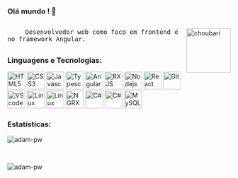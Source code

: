 ### Olá mundo ! 👋

##

<img alt="choubari" align="right" src="https://i.stack.imgur.com/bnB2I.png?s=192&g=1" width="100">
<samp><p align=”justify” style="text-indent:40px;"> Desenvolvedor web como foco em frontend e no framework Angular.</p></samp>

##

### **Linguagens e Tecnologias:**

<p float="left">
<img alt="HTML5" src="https://devstickers.com/assets/img/pro/iqm9.png" width="40">
<img alt="CSS3" src="https://devstickers.com/assets/img/pro/8pnd.png" width="40">
<img alt="Javascript" src="https://cdn-icons-png.flaticon.com/512/5968/5968292.png" width="40">
<img alt="Typescript" src="https://cdn-icons-png.flaticon.com/512/5968/5968381.png" width="40">
<img alt="Angular" src="https://cdn.icon-icons.com/icons2/2699/PNG/512/angular_logo_icon_169595.png" width="40">
<img alt="RXJS" src="https://rxjs.dev/generated/images/marketing/home/Rx_Logo-512-512.png" width="40">
<img alt="Nodejs" src="https://cdn.iconscout.com/icon/free/png-256/node-js-1174925.png" width="40">
<img alt="React" src="https://upload.wikimedia.org/wikipedia/commons/thumb/a/a7/React-icon.svg/2300px-React-icon.svg.png" width="40">
<img alt="Git" src="https://git-scm.com/images/logos/downloads/Git-Icon-1788C.png" width="40">
<img alt="VScode" src="https://cdn.icon-icons.com/icons2/2107/PNG/512/file_type_vscode_icon_130084.png" width="40">
<img alt="Linux" src="https://cdn-icons-png.flaticon.com/512/6124/6124995.png" width="40">
<img alt="Linux" src="https://www.docker.com/wp-content/uploads/2022/03/Moby-logo.png" width="40">
<img alt="NGRX" src="https://ngrx.io/assets/images/badge.svg" width="40">
<img alt="C#" src="https://cdn-icons-png.flaticon.com/512/6132/6132221.png" width="40">
<img alt="C#" src="https://static-00.iconduck.com/assets.00/aws-icon-512x512-hniukvcn.png" width="40">
<img alt="MySQL" src="https://cdn-icons-png.flaticon.com/512/5968/5968313.png" width="40">
</p>

### **Estatísticas:**
<p><img align="center"
    src="https://github-readme-stats.vercel.app/api/top-langs?username=vinibarriquelo&show_icons=true&locale=en&bg_color=0d1117&text_color=ffffff&layout=compact"
    alt="adam-pw" 
    bg_color=#808080/></p>
    
<br>

<p><img align="center" src="https://github-readme-streak-stats.herokuapp.com/?user=vinibarriquelo&theme=dark&background=0d1117&date_format=M%20j%5B%2C%20Y%5D" alt="adam-pw" /></p>
    
